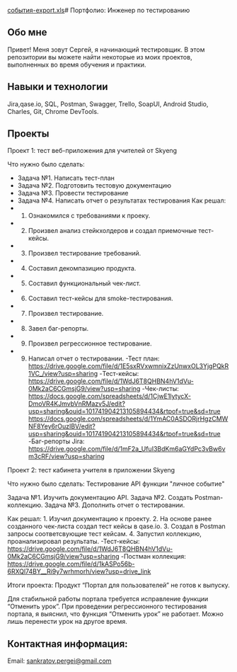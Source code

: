 [события-export.xls](https://github.com/SPank8/-/files/12039881/-export.xls)# Портфолио: Инженер по тестированию
## Обо мне
Привет! Меня зовут Сергей, я начинающий тестировщик.
В этом репозитории вы можете найти некоторые из моих проектов, выполненных во время обучения и практики.

## Навыки и технологии
Jira,qase.io, SQL, Postman, Swagger, Trello,
SoapUI, Android Studio, Charles, Git, Chrome DevTools.

## Проекты
Проект 1: тест веб-приложения для учителей от Skyeng

Что нужно было сделать:

- Задача №1. Написать тест-план 
- Задача №2. Подготовить тестовую документацию
- Задача №3. Провести тестирование
- Задача №4. Написать отчет о результатах тестирования
Как решал:
- 1. Ознакомился с требованиями к проеку.
- 2. Произвел анализ стейкхолдеров и создал приемочные тест-кейсы.
- 3. Произвел тестирование требований.
- 4. Составил декомпазицию продукта.
- 5. Составил функциональный чек-лист.
- 6. Составил тест-кейсы для smoke-тестирования.
- 7. Произвел тестирование.
- 8. Завел баг-репорты.
- 9. Произвел регрессионное тестирование.
- 9. Написал отчет о тестировании.
-Тест план:
https://drive.google.com/file/d/1E5sxRVxwmnixZzUnwxOL3YjgPQkR1VC_/view?usp=sharing
-Тест-кейсы:
https://drive.google.com/file/d/1WdJ6T8QHBN4hV1dVu-0Mk2aC6CGmsjG9/view?usp=sharing
-Чек-листы:
https://docs.google.com/spreadsheets/d/1CjwE1lytycX-DmoVR4KJmvbVnRMazv5J/edit?usp=sharing&ouid=101741904213105894434&rtpof=true&sd=true
https://docs.google.com/spreadsheets/d/1YmAC0ASDORjrHgzCMWNF8Yey6rOuzIBV/edit?usp=sharing&ouid=101741904213105894434&rtpof=true&sd=true
-Баг-репорты Jira:
https://drive.google.com/file/d/1mF2a_UfuI3BdKm6aGYdPc3vBw6vm3cRF/view?usp=sharing

Проект 2: тест кабинета учителя в приложении Skyeng

Что нужно было сделать: Тестирование API функции "личное событие"

Задача №1. Изучить документацию API.
Задача №2. Создать Postman-коллекцию.
Задача №3. Дополнить отчет о тестировании.

Как решал:  1. Изучил документацию к проекту.
            2. На основе ранее созданного чек-листа создал тест кейсы в qase.io.
            3. Создал в Postman запросы соответсвующие тест кейсам.
            4. Запустил коллекцию, проанализировал результаты.
-Тест-кейсы:
https://drive.google.com/file/d/1WdJ6T8QHBN4hV1dVu-0Mk2aC6CGmsjG9/view?usp=sharing
-Постман коллекция:
https://drive.google.com/file/d/1kASPo56b-6RXQl74BY__Ri9y7wrhmorh/view?usp=drive_link

Итоги проекта: Продукт “Портал для пользователей” не готов к выпуску.

Для стабильной работы портала требуется исправление функции “Отменить урок”. При проведении регрессионного тестирования портала, я выяснил, что функция “Отменить урок” не работает. Можно лишь перенести урок на другое время.


## Контактная информация:
Email: sankratov.pergei@gmail.com

